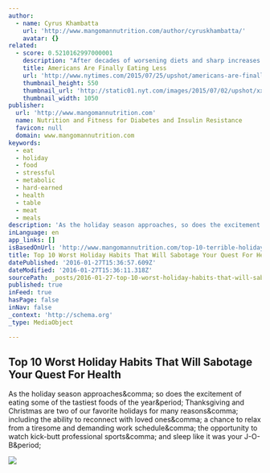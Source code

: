 ```yaml
---
author:
  - name: Cyrus Khambatta
    url: 'http://www.mangomannutrition.com/author/cyruskhambatta/'
    avatar: {}
related:
  - score: 0.5210162997000001
    description: "After decades of worsening diets and sharp increases in obesity, Americans' eating habits have begun changing for the better. Calories consumed daily by the typical American adult, which peaked around 2003, are in the midst of their first sustained decline since federal statistics began to track the subject, more than 40 years ago."
    title: Americans Are Finally Eating Less
    url: 'http://www.nytimes.com/2015/07/25/upshot/americans-are-finally-eating-less.html'
    thumbnail_height: 550
    thumbnail_url: 'http://static01.nyt.com/images/2015/07/02/upshot/xxup-Food3/xxup-Food3-facebookJumbo-v2.jpg'
    thumbnail_width: 1050
publisher:
  url: 'http://www.mangomannutrition.com'
  name: Nutrition and Fitness for Diabetes and Insulin Resistance
  favicon: null
  domain: www.mangomannutrition.com
keywords:
  - eat
  - holiday
  - food
  - stressful
  - metabolic
  - hard-earned
  - health
  - table
  - meat
  - meals
description: 'As the holiday season approaches, so does the excitement of eating some of the tastiest foods of the year. Thanksgiving and Christmas are two of our favorite holidays for many reasons, including the ability to reconnect with loved ones, a chance to relax from a tiresome and demanding work schedule, the opportunity to watch kick-butt professional sports, and sleep like it was your J-O-B.'
inLanguage: en
app_links: []
isBasedOnUrl: 'http://www.mangomannutrition.com/top-10-terrible-holiday-habits-will-sabotage-quest-better-health/'
title: Top 10 Worst Holiday Habits That Will Sabotage Your Quest For Health
datePublished: '2016-01-27T15:36:57.609Z'
dateModified: '2016-01-27T15:36:11.318Z'
sourcePath: _posts/2016-01-27-top-10-worst-holiday-habits-that-will-sabotage-your-quest-fo.md
published: true
inFeed: true
hasPage: false
inNav: false
_context: 'http://schema.org'
_type: MediaObject

---
```

<article style=""><h1>Top 10 Worst Holiday Habits That Will Sabotage Your Quest For Health</h1><p>As the holiday season approaches&amp;comma; so does the excitement of eating some of the tastiest foods of the year&amp;period; Thanksgiving and Christmas are two of our favorite holidays for many reasons&amp;comma; including the ability to reconnect with loved ones&amp;comma; a chance to relax from a tiresome and demanding work schedule&amp;comma; the opportunity to watch kick-butt professional sports&amp;comma; and sleep like it was your J-O-B&amp;period;</p><img src="http://www.mangomannutrition.com/wp-content/uploads/2013/11/beer.jpg" /></article>